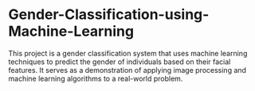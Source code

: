 # Gender-Classification-using-Machine-Learning
This project is a gender classification system that uses machine learning techniques to predict the gender of individuals based on their facial features. It serves as a demonstration of applying image processing and machine learning algorithms to a real-world problem.
